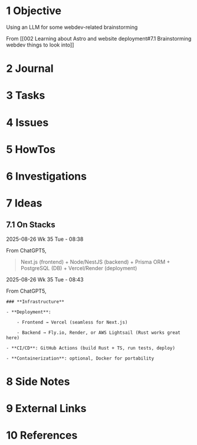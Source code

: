 
# 1 Objective

Using an LLM for some webdev-related brainstorming

From [[002 Learning about Astro and website deployment#7.1 Brainstorming webdev things to look into]]
# 2 Journal

# 3 Tasks

# 4 Issues

# 5 HowTos

# 6 Investigations

# 7 Ideas

## 7.1 On Stacks

2025-08-26 Wk 35 Tue - 08:38

From ChatGPT5,

> Next.js (frontend) + Node/NestJS (backend) + Prisma ORM + PostgreSQL (DB) + Vercel/Render (deployment)

2025-08-26 Wk 35 Tue - 08:43

From ChatGPT5,

```
### **Infrastructure**

- **Deployment**:
    
    - Frontend → Vercel (seamless for Next.js)
        
    - Backend → Fly.io, Render, or AWS Lightsail (Rust works great here)
        
- **CI/CD**: GitHub Actions (build Rust + TS, run tests, deploy)
    
- **Containerization**: optional, Docker for portability
```

# 8 Side Notes
# 9 External Links


# 10 References